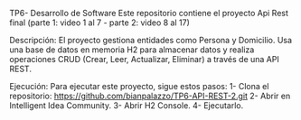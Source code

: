 TP6- Desarrollo de Software Este repositorio contiene el proyecto Api Rest final
(parte 1: video 1 al 7 - parte 2: video 8 al 17)

Descripción: 
El proyecto gestiona entidades como Persona y Domicilio. 
Usa una base de datos en memoria H2 para almacenar datos y realiza operaciones CRUD (Crear, Leer, Actualizar, Eliminar) a través de una API REST.

Ejecución:
Para ejecutar este proyecto, sigue estos pasos: 
1- Clona el repositorio: https://github.com/bianpalazzo/TP6-API-REST-2.git
2- Abrir en Intelligent Idea Community. 
3- Abrir H2 Console. 
4- Ejecutarlo.
